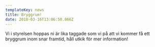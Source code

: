 ```yaml
---
templateKey: news
title: Bryggrum!
date: 2018-03-16T13:06:50.866Z
---
```

Vi i styrelsen hoppas ni är lika taggade som vi på att vi kommer få ett bryggrum inom snar framtid, håll utkik för mer information!
